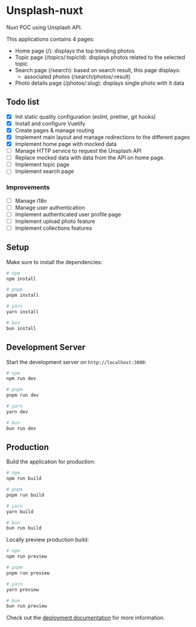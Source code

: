 # Unsplash-nuxt

Nuxt POC using Unsplash API.

This applications contains 4 pages:

- Home page (/): displays the top trending photos
- Topic page (/topics/:topicId): displays photos related to the selected topic
- Search page (/search): based on search result, this page displays:
  - associated photos (/search/photos/:result)
- Photo details page (/photos/:slug): displays single photo with it data

## Todo list

- [x] Init static quality configuration (eslint, prettier, git hooks)
- [x] Install and configure Vuetify
- [x] Create pages & manage routing
- [x] Implement main layout and manage redirections to the different pages
- [x] Implement home page with mocked data
- [ ] Manage HTTP service to request the Unsplash API
- [ ] Replace mocked data with data from the API on home page.
- [ ] Implement topic page
- [ ] Implement search page

### Improvements

- [ ] Manage i18n
- [ ] Manage user authentication
- [ ] Implement authenticated user profile page
- [ ] Implement upload photo feature
- [ ] Implement collections features

## Setup

Make sure to install the dependencies:

```bash
# npm
npm install

# pnpm
pnpm install

# yarn
yarn install

# bun
bun install
```

## Development Server

Start the development server on `http://localhost:3000`:

```bash
# npm
npm run dev

# pnpm
pnpm run dev

# yarn
yarn dev

# bun
bun run dev
```

## Production

Build the application for production:

```bash
# npm
npm run build

# pnpm
pnpm run build

# yarn
yarn build

# bun
bun run build
```

Locally preview production build:

```bash
# npm
npm run preview

# pnpm
pnpm run preview

# yarn
yarn preview

# bun
bun run preview
```

Check out the [deployment documentation](https://nuxt.com/docs/getting-started/deployment) for more
information.
